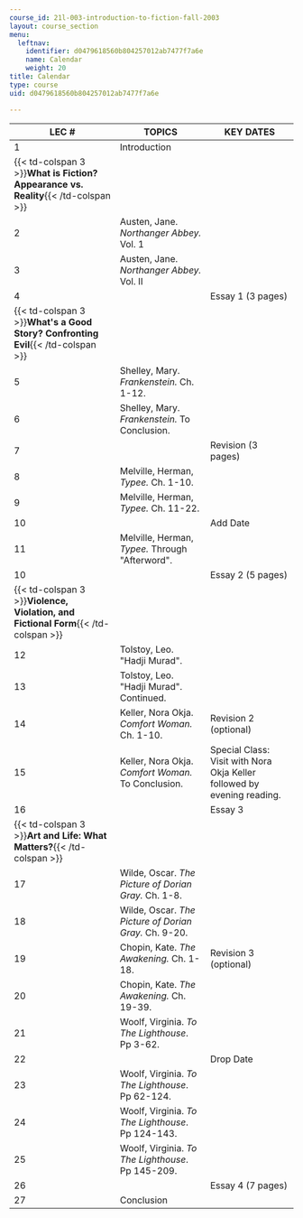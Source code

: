 ```yaml
---
course_id: 21l-003-introduction-to-fiction-fall-2003
layout: course_section
menu:
  leftnav:
    identifier: d0479618560b804257012ab7477f7a6e
    name: Calendar
    weight: 20
title: Calendar
type: course
uid: d0479618560b804257012ab7477f7a6e

---
```


| LEC # | TOPICS | KEY DATES |
| --- | --- | --- |
| 1 | Introduction | &nbsp; |
| {{< td-colspan 3 >}}**What is Fiction? Appearance vs. Reality**{{< /td-colspan >}} |||
| 2 | Austen, Jane. _Northanger Abbey._ Vol. 1 | &nbsp; |
| 3 | Austen, Jane. _Northanger Abbey._ Vol. II | &nbsp; |
| 4 | &nbsp; | Essay 1 (3 pages) |
| {{< td-colspan 3 >}}**What's a Good Story? Confronting Evil**{{< /td-colspan >}} |||
| 5 | Shelley, Mary. _Frankenstein._ Ch. 1-12. | &nbsp; |
| 6 | Shelley, Mary. _Frankenstein._ To Conclusion. | &nbsp; |
| 7 | &nbsp; | Revision (3 pages) |
| 8 | Melville, Herman, _Typee._ Ch. 1-10. | &nbsp; |
| 9 | Melville, Herman, _Typee._ Ch. 11-22. | &nbsp; |
| 10 | &nbsp; | Add Date |
| 11 | Melville, Herman, _Typee._ Through "Afterword". | &nbsp; |
| 10 | &nbsp; | Essay 2 (5 pages) |
| {{< td-colspan 3 >}}**Violence, Violation, and Fictional Form**{{< /td-colspan >}} |||
| 12 | Tolstoy, Leo. "Hadji Murad". | &nbsp; |
| 13 | Tolstoy, Leo. "Hadji Murad". Continued. | &nbsp; |
| 14 | Keller, Nora Okja. _Comfort Woman._ Ch. 1-10. | Revision 2 (optional) |
| 15 | Keller, Nora Okja. _Comfort Woman._ To Conclusion. | Special Class: Visit with Nora Okja Keller followed by evening reading. |
| 16 | &nbsp; | Essay 3 |
| {{< td-colspan 3 >}}**Art and Life: What Matters?**{{< /td-colspan >}} |||
| 17 | Wilde, Oscar. _The Picture of Dorian Gray._ Ch. 1-8. | &nbsp; |
| 18 | Wilde, Oscar. _The Picture of Dorian Gray._ Ch. 9-20. | &nbsp; |
| 19 | Chopin, Kate. _The Awakening._ Ch. 1-18. | Revision 3 (optional) |
| 20 | Chopin, Kate. _The Awakening._ Ch. 19-39. | &nbsp; |
| 21 | Woolf, Virginia. _To The Lighthouse_. Pp 3-62. | &nbsp; |
| 22 | &nbsp; | Drop Date |
| 23 | Woolf, Virginia. _To The Lighthouse_. Pp 62-124. | &nbsp; |
| 24 | Woolf, Virginia. _To The Lighthouse_. Pp 124-143. | &nbsp; |
| 25 | Woolf, Virginia. _To The Lighthouse_. Pp 145-209. | &nbsp; |
| 26 | &nbsp; | Essay 4 (7 pages) |
| 27 | Conclusion |